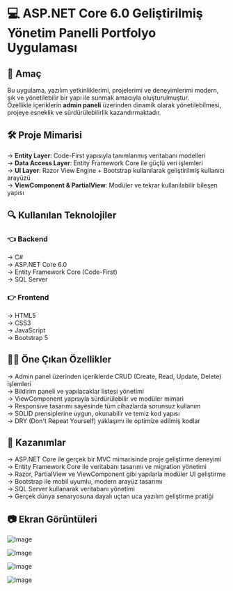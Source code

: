  # 💻 ASP.NET Core 6.0 Geliştirilmiş Yönetim Panelli Portfolyo Uygulaması 

## 🔗 Amaç

Bu uygulama, yazılım yetkinliklerimi, projelerimi ve deneyimlerimi modern, şık ve yönetilebilir bir yapı ile sunmak amacıyla oluşturulmuştur.  
Özellikle içeriklerin **admin paneli** üzerinden dinamik olarak yönetilebilmesi, projeye esneklik ve sürdürülebilirlik kazandırmaktadır.

## 🛠 Proje Mimarisi

-> **Entity Layer**: Code-First yapısıyla tanımlanmış veritabanı modelleri  
-> **Data Access Layer**: Entity Framework Core ile güçlü veri işlemleri  
-> **UI Layer**: Razor View Engine + Bootstrap kullanılarak geliştirilmiş kullanıcı arayüzü  
-> **ViewComponent & PartialView**: Modüler ve tekrar kullanılabilir bileşen yapısı

## 🔍 Kullanılan Teknolojiler

### 👈 Backend  
-> C#  
-> ASP.NET Core 6.0  
-> Entity Framework Core (Code-First)  
-> SQL Server  

### 👉 Frontend  
-> HTML5  
-> CSS3  
-> JavaScript  
-> Bootstrap 5  

## 🤌🏼 Öne Çıkan Özellikler

-> Admin panel üzerinden içeriklerde CRUD (Create, Read, Update, Delete) işlemleri  
-> Bildirim paneli ve yapılacaklar listesi yönetimi  
-> ViewComponent yapısıyla sürdürülebilir ve modüler mimari  
-> Responsive tasarımı sayesinde tüm cihazlarda sorunsuz kullanım  
-> SOLID prensiplerine uygun, okunabilir ve temiz kod yapısı  
-> DRY (Don't Repeat Yourself) yaklaşımı ile optimize edilmiş kodlar

## 🏅 Kazanımlar

-> ASP.NET Core ile gerçek bir MVC mimarisinde proje geliştirme deneyimi  
-> Entity Framework Core ile veritabanı tasarımı ve migration yönetimi  
-> Razor, PartialView ve ViewComponent gibi yapılarla modüler UI geliştirme  
-> Bootstrap ile mobil uyumlu, modern arayüz tasarımı  
-> SQL Server kullanarak veritabanı yönetimi  
-> Gerçek dünya senaryosuna dayalı uçtan uca yazılım geliştirme pratiği

## 📷 Ekran Görüntüleri

![Image](https://github.com/user-attachments/assets/9ead2951-5255-46e3-8447-473806a72b85)

![Image](https://github.com/user-attachments/assets/291952c5-092e-4019-8480-f3b88689bded)

![Image](https://github.com/user-attachments/assets/a2aef206-be96-4cc0-887d-066d4a2419e2)

![Image](https://github.com/user-attachments/assets/680930af-1f81-432b-bd3c-78fd84be13da)

